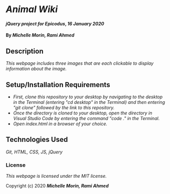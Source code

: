 # _Animal Wiki_

#### _jQuery project for Epicodus_, _16 January 2020_

#### By _**Michelle Morin, Rami Ahmed**_

## Description

_This webpage includes three images that are each clickable to display information about the image._

## Setup/Installation Requirements

* _First, clone this repository to your desktop by navigating to the desktop in the Terminal (entering "cd desktop" in the Terminal) and then entering "git clone" followed by the link to this repository._
* _Once the directory is cloned to your desktop, open the directory in Visual Studio Code by entering the command "code ." in the Terminal._
* _Open index.html in a browser of your choice._

## Technologies Used

_Git, HTML, CSS, JS, jQuery_

### License

*This webpage is licensed under the MIT license.*

Copyright (c) 2020 **_Michelle Morin, Rami Ahmed_**